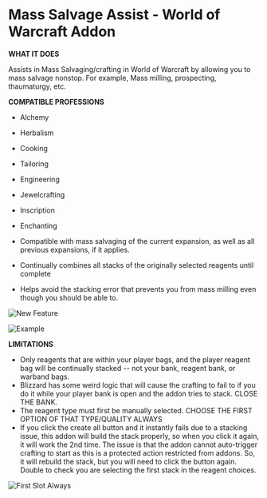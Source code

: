 # Mass Salvage Assist - World of Warcraft Addon

**WHAT IT DOES**

Assists in Mass Salvaging/crafting in World of Warcraft by allowing you to mass salvage nonstop. For example, Mass milling, prospecting, thaumaturgy, etc.

**COMPATIBLE PROFESSIONS**

* Alchemy
* Herbalism
* Cooking
* Tailoring
* Engineering
* Jewelcrafting
* Inscription
* Enchanting

* Compatible with mass salvaging of the current expansion, as well as all previous expansions, if it applies.
* Continually combines all stacks of the originally selected reagents until complete
* Helps avoid the stacking error that prevents you from mass milling even though you should be able to.

![New Feature](https://i.imgur.com/KdEo4ZG.png)

![Example](https://i.imgur.com/8r91gAQ.gif)

**LIMITATIONS**

* Only reagents that are within your player bags, and the player reagent bag will be continually stacked -- not your bank, reagent bank, or warband bags.
* Blizzard has some weird logic that will cause the crafting to fail to if you do it while your player bank is open and the addon tries to stack. CLOSE THE BANK.
* The reagent type must first be manually selected. CHOOSE THE FIRST OPTION OF THAT TYPE/QUALITY ALWAYS
* If you click the create all button and it instantly fails due to a stacking issue, this addon will build the stack properly, so when you click it again, it will work the 2nd time. The issue is that the addon cannot auto-trigger crafting to start as this is a protected action restricted from addons. So, it will rebuild the stack, but you will need to click the button again. Double to check you are selecting the first stack in the reagent choices.

![First Slot Always](https://i.imgur.com/k9KodKZ.png)
